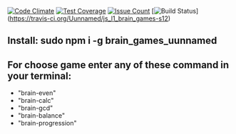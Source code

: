 [![Code Climate](https://codeclimate.com/github/Uunnamed/js_l1_brain_games-s12/badges/gpa.svg)](https://codeclimate.com/github/Uunnamed/js_l1_brain_games-s12)
[![Test Coverage](https://codeclimate.com/github/Uunnamed/js_l1_brain_games-s12/badges/coverage.svg)](https://codeclimate.com/github/Uunnamed/js_l1_brain_games-s12/coverage)
[![Issue Count](https://codeclimate.com/github/Uunnamed/js_l1_brain_games-s12/badges/issue_count.svg)](https://codeclimate.com/github/Uunnamed/js_l1_brain_games-s12)
[![Build Status](https://travis-ci.org/Uunnamed/js_l1_brain_games-s12.svg?branch=pupil)]
(https://travis-ci.org/Uunnamed/js_l1_brain_games-s12)

## Install: sudo npm i -g brain_games_uunnamed
## For choose game enter any of these command in your terminal:
 * "brain-even"
 * "brain-calc"
 * "brain-gcd"
 * "brain-balance"
 * "brain-progression"
